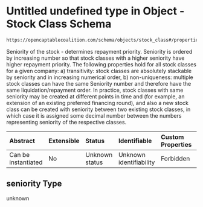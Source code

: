 # Untitled undefined type in Object - Stock Class Schema

```txt
https://opencaptablecoalition.com/schema/objects/stock_class#/properties/seniority
```

Seniority of the stock - determines repayment priority. Seniority is ordered by increasing number so that stock classes with a higher seniority have higher repayment priority. The following properties hold for all stock classes for a given company:
a) transitivity: stock classes are absolutely stackable by seniority and in increasing numerical order,
b) non-uniqueness: multiple stock classes can have the same Seniority number and therefore have the same liquidation/repayment order.
In practice, stock classes with same seniority may be created at different points in time and (for example, an extension of an existing preferred financing round), and also a new stock class can be created with seniority between two existing stock classes, in which case it is assigned some decimal number between the numbers representing seniority of the respective classes.

| Abstract            | Extensible | Status         | Identifiable            | Custom Properties | Additional Properties | Access Restrictions | Defined In                                                                                    |
| :------------------ | :--------- | :------------- | :---------------------- | :---------------- | :-------------------- | :------------------ | :-------------------------------------------------------------------------------------------- |
| Can be instantiated | No         | Unknown status | Unknown identifiability | Forbidden         | Allowed               | none                | [StockClass.schema.json*](../flattened_schemas/StockClass.schema.json "open original schema") |

## seniority Type

unknown
